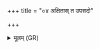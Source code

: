 +++
title = "०४ अक्षितास् त उपसदो"

+++
<details><summary>मूलम् (GR)</summary>

+++(not found in PSK)+++अक्षितास् त उपसदो  
अक्षिताः सन्तु राशयः ।  
पृणन्तो अक्षिताः सन्त्व्  
अत्तारः सन्त्व् अक्षिताः ॥
</details>
